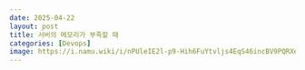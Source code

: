 ```yaml
---
date: 2025-04-22
layout: post
title: 서버의 메모리가 부족할 때
categories: [Devops]
image: https://i.namu.wiki/i/nPUleIE2l-p9-Hih6FuYtvljs4EqS46incBV9PQRXeqCip47_5W4VSuJu-mfWGKHjWzSFjSRofLkXm44vd2xmw.webp
---
```


